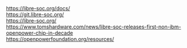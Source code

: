 https://libre-soc.org/docs/ </br>
https://git.libre-soc.org/ </br>
https://libre-soc.org/ </br>
https://www.tomshardware.com/news/libre-soc-releases-first-non-ibm-openpower-chip-in-decade </br>
https://openpowerfoundation.org/resources/ </br>
